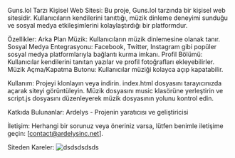 Guns.lol Tarzı Kişisel Web Sitesi:
Bu proje, Guns.lol tarzında bir kişisel web sitesidir. Kullanıcıların kendilerini tanıttığı, müzik dinleme deneyimi sunduğu ve sosyal medya etkileşimlerini kolaylaştırdığı bir platformdur.

Özellikler:
Arka Plan Müzik: Kullanıcıların müzik dinlemesine olanak tanır.
Sosyal Medya Entegrasyonu: Facebook, Twitter, Instagram gibi popüler sosyal medya platformlarıyla bağlantı kurma imkanı.
Profil Bölümü: Kullanıcılar kendilerini tanıtan yazılar ve profil fotoğrafları ekleyebilirler.
Müzik Açma/Kapatma Butonu: Kullanıcılar müziği kolayca açıp kapatabilir.

Kullanım:
Projeyi klonlayın veya indirin.
index.html dosyasını tarayıcınızda açarak siteyi görüntüleyin.
Müzik dosyasını music klasörüne yerleştirin ve script.js dosyasını düzenleyerek müzik dosyasının yolunu kontrol edin.

Katkıda Bulunanlar:
Ardelys - Projenin yaratıcısı ve geliştiricisi

İletişim:
Herhangi bir sorunuz veya öneriniz varsa, lütfen benimle iletişime geçin: [contact@ardelysinc.net].

Siteden Kareler:
![dsdsdsdsds](https://github.com/user-attachments/assets/b050885c-1bf3-458b-ade4-60b9de6587c7)
